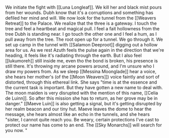 We initiate the fight with [[Luna Longleaf]].
We kill her and black mist pours from her wounds. Dubh know that it's a corruptions and something has defiled her mind and will.
We now look for the tunnel from the [[Weavers Retreat]] to the Palace. We realize that the three is a gateway. I touch the tree and feel a heartbeat and magical pull. I feel a fait hollowness from the tree Dubh is standing near. I go touch the other one and I feel a hum, as I pull away from the tree. The root open up for a tunnel. We go through it.
We set up camp in the tunnel with [[Salamon Deeproot]] digging out a hollow area for us.
As we rest Azuth feels the pulse again in the direction that we're heading, it feels like it's radiating through the earth. But I also feel [[lukumoreh]] still inside me, even tho the bond is broken, his presence is still there. It's throwing my arcane powers around, and I'm unsure who I draw my powers from.
As we sleep [[Messina Moonglade]] hear a voice, she hears her mother's (of the [[Moon Weavers]]) voice faintly and sort of distorted, through this ethereal link. She says "time is at the essence and the current task is important. But they have gotten a new name to deal with. The moon maiden is very disrupted with the mention of this name, [[Celia de Luinn]]. So after this mission she has to return, as her grove may be in danger."
[[Maeve Luin]] is also getting a signal, but it's getting disrupted by her realm beacon and our tiny hut. Maeve leaves the dome to hear the message, she hears almost like an echo in the tunnels, and she hears "sister, I cannot quite reach you. Be weary, certain protections I've cast to protect our name has come to an end. The [[Sky Monarchs]] will search for you now. "
